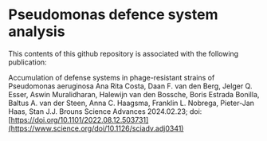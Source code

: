 # Pseudomonas defence system analysis

This contents of this github repository is associated with the following publication:

Accumulation of defense systems in phage-resistant strains of Pseudomonas aeruginosa
Ana Rita Costa, Daan F. van den Berg, Jelger Q. Esser, Aswin Muralidharan, Halewijn van den Bossche, Boris Estrada Bonilla, Baltus A. van der Steen, Anna C. Haagsma, Franklin L. Nobrega, Pieter-Jan Haas, Stan J.J. Brouns
Science Advances 2024.02.23; doi: [https://doi.org/10.1101/2022.08.12.503731](https://www.science.org/doi/10.1126/sciadv.adj0341)
